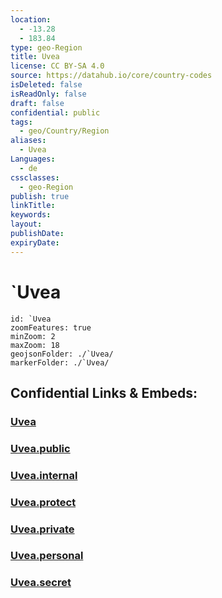 ```yaml
---
location:
  - -13.28
  - 183.84
type: geo-Region
title: Uvea
license: CC BY-SA 4.0
source: https://datahub.io/core/country-codes
isDeleted: false
isReadOnly: false
draft: false
confidential: public
tags:
  - geo/Country/Region
aliases:
  - Uvea
Languages:
  - de
cssclasses:
  - geo-Region
publish: true
linkTitle:
keywords:
layout:
publishDate:
expiryDate:
---
```


# `Uvea

```leaflet
id: `Uvea
zoomFeatures: true 
minZoom: 2 
maxZoom: 18
geojsonFolder: ./`Uvea/
markerFolder: ./`Uvea/
```


## Confidential Links & Embeds: 

### [Uvea](/_Standards/Earth/Continent/Oceania/Polynesia/Wallis_et_Futuna/Districts~Wallis_et_Futuna/Uvea.md) 

### [Uvea.public](/_public/Earth/Continent/Oceania/Polynesia/Wallis_et_Futuna/Districts~Wallis_et_Futuna/Uvea.public.md) 

### [Uvea.internal](/_internal/Earth/Continent/Oceania/Polynesia/Wallis_et_Futuna/Districts~Wallis_et_Futuna/Uvea.internal.md) 

### [Uvea.protect](/_protect/Earth/Continent/Oceania/Polynesia/Wallis_et_Futuna/Districts~Wallis_et_Futuna/Uvea.protect.md) 

### [Uvea.private](/_private/Earth/Continent/Oceania/Polynesia/Wallis_et_Futuna/Districts~Wallis_et_Futuna/Uvea.private.md) 

### [Uvea.personal](/_personal/Earth/Continent/Oceania/Polynesia/Wallis_et_Futuna/Districts~Wallis_et_Futuna/Uvea.personal.md) 

### [Uvea.secret](/_secret/Earth/Continent/Oceania/Polynesia/Wallis_et_Futuna/Districts~Wallis_et_Futuna/Uvea.secret.md)

